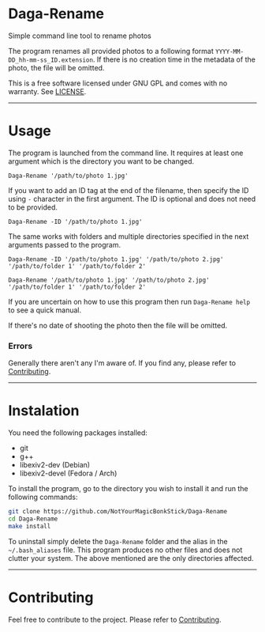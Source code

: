 # Daga-Rename

Simple command line tool to rename photos

The program renames all provided photos to a following format `YYYY-MM-DD_hh-mm-ss_ID.extension`. If there is no creation time in the metadata of the photo, the file will be omitted.

This is a free software licensed under GNU GPL and comes with no warranty. See [LICENSE](./LICENSE).

---

# Usage

The program is launched from the command line. It requires at least one argument which is the directory you want to be changed.

`Daga-Rename '/path/to/photo 1.jpg'`

If you want to add an ID tag at the end of the filename, then specify the ID using `-` character in the first argument. The ID is optional and does not need to be provided.

`Daga-Rename -ID '/path/to/photo 1.jpg'`

The same works with folders and multiple directories specified in the next arguments passed to the program.

`Daga-Rename -ID '/path/to/photo 1.jpg' '/path/to/photo 2.jpg' '/path/to/folder 1' '/path/to/folder 2'`

`Daga-Rename '/path/to/photo 1.jpg' '/path/to/photo 2.jpg' '/path/to/folder 1' '/path/to/folder 2'`

If you are uncertain on how to use this program then run `Daga-Rename help` to see a quick manual.

If there's no date of shooting the photo then the file will be omitted.

### Errors

Generally there aren't any I'm aware of. If you find any, please refer to [Contributing](./contributing.md).

---

# Instalation

You need the following packages installed:
- git
- g++
- libexiv2-dev (Debian)
- libexiv2-devel (Fedora / Arch)

To install the program, go to the directory you wish to install it and run the following commands:
```bash
git clone https://github.com/NotYourMagicBonkStick/Daga-Rename
cd Daga-Rename
make install
```

To uninstall simply delete the `Daga-Rename` folder and the alias in the `~/.bash_aliases` file. This program produces no other files and does not clutter your system. The above mentioned are the only directories affected.

---

# Contributing

Feel free to contribute to the project. Please refer to [Contributing](./contributing.md).

